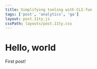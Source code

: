 ```yaml
---
title: Simplifying tooling with CLI-fun
tags: ['post', 'analytics', 'ga']
layout: post.11ty.js
cssPath: layouts/post.11ty.css
---
```


# Hello, world

First post!
